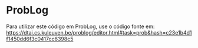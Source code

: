 # ProbLog

Para utilizar este código em ProbLog, use o código fonte em: https://dtai.cs.kuleuven.be/problog/editor.html#task=prob&hash=c23e1b4d1f1450dd6f3c0417cc6398c5
